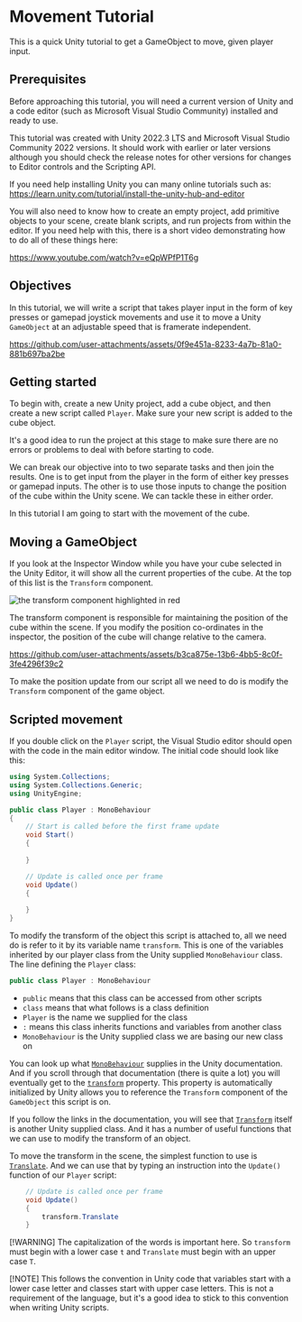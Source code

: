 # Movement Tutorial

This is a quick Unity tutorial to get a GameObject to move, given player input.

## Prerequisites

Before approaching this tutorial, you will need a current version of Unity and a code editor (such as Microsoft Visual Studio Community) installed and ready to use.

This tutorial was created with Unity 2022.3 LTS and Microsoft Visual Studio Community 2022 versions. It should work with earlier or later versions although you should check the release notes for other versions for changes to Editor controls and the Scripting API.

If you need help installing Unity you can many online tutorials such as:
https://learn.unity.com/tutorial/install-the-unity-hub-and-editor

You will also need to know how to create an empty project, add primitive objects to your scene, create blank scripts, and run projects from within the editor. If you need help with this, there is a short video demonstrating how to do all of these things here: 

https://www.youtube.com/watch?v=eQpWPfP1T6g


## Objectives

In this tutorial, we will write a script that takes player input in the form of key presses or gamepad joystick movements and use it to move a Unity `GameObject` at an adjustable speed that is framerate independent.

https://github.com/user-attachments/assets/0f9e451a-8233-4a7b-81a0-881b697ba2be

## Getting started

To begin with, create a new Unity project, add a cube object, and then create a new script called `Player`. Make sure your new script is added to the cube object.

It's a good idea to run the project at this stage to make sure there are no errors or problems to deal with before starting to code.

We can break our objective into to two separate tasks and then join the results. One is to get input from the player in the form of either key presses or gamepad inputs. The other is to use those inputs to change the position of the cube within the Unity scene. We can tackle these in either order.

In this tutorial I am going to start with the movement of the cube.

## Moving a GameObject

If you look at the Inspector Window while you have your cube selected in the Unity Editor, it will show all the current properties of the cube. At the top of this list is the `Transform` component.

![the transform component highlighted in red](https://github.com/user-attachments/assets/ffdfb178-94f7-4b82-a33d-1d5ec4aee6c4)

The transform component is responsible for maintaining the position of the cube within the scene. If you modify the position co-ordinates in the inspector, the position of the cube will change relative to the camera.

https://github.com/user-attachments/assets/b3ca875e-13b6-4bb5-8c0f-3fe4296f39c2

To make the position update from our script all we need to do is modify the `Transform` component of the game object.

## Scripted movement

If you double click on the `Player` script, the Visual Studio editor should open with the code in the main editor window. The initial code should look like this:

```cs
using System.Collections;
using System.Collections.Generic;
using UnityEngine;

public class Player : MonoBehaviour
{
    // Start is called before the first frame update
    void Start()
    {
        
    }

    // Update is called once per frame
    void Update()
    {
        
    }
}
```

To modify the transform of the object this script is attached to, all we need do is refer to it by its variable name `transform`. This is one of the variables inherited by our player class from the Unity supplied `MonoBehaviour` class. The line defining the `Player` class:

```cs
public class Player : MonoBehaviour
```

- `public` means that this class can be accessed from other scripts
- `class` means that what follows is a class definition
- `Player` is the name we supplied for the class
- `:` means this class inherits functions and variables from another class
- `MonoBehaviour` is the Unity supplied class we are basing our new class on

You can look up what [`MonoBehaviour`](https://docs.unity3d.com/2022.3/Documentation/ScriptReference/MonoBehaviour.html) supplies in the Unity documentation. And if you scroll through that documentation (there is quite a lot) you will eventually get to the [`transform`](https://docs.unity3d.com/2022.3/Documentation/ScriptReference/Component-transform.html) property. This property is automatically initialized by Unity allows you to reference the `Transform` component of the `GameObject` this script is on.

If you follow the links in the documentation, you will see that [`Transform`](https://docs.unity3d.com/2022.3/Documentation/ScriptReference/Transform.html) itself is another Unity supplied class. And it has a number of useful functions that we can use to modify the transform of an object.

To move the transform in the scene, the simplest function to use is [`Translate`](https://docs.unity3d.com/2022.3/Documentation/ScriptReference/Transform.Translate.html). And we can use that by typing an instruction into the `Update()` function of our `Player` script:

```cs
    // Update is called once per frame
    void Update()
    {
        transform.Translate
    }
```

[!WARNING]
The capitalization of the words is important here. So `transform` must begin with a lower case `t` and `Translate` must begin with an upper case `T`.

[!NOTE]
This follows the convention in Unity code that variables start with a lower case letter and classes start with upper case letters. This is not a requirement of the language, but it's a good idea to stick to this convention when writing Unity scripts.